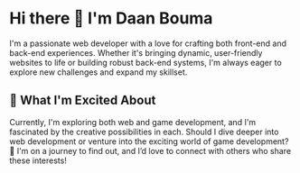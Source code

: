 # Hi there 👋 I'm Daan Bouma

I'm a passionate web developer with a love for crafting both front-end and back-end experiences. Whether it's bringing dynamic, user-friendly websites to life or building robust back-end systems, I'm always eager to explore new challenges and expand my skillset.

## 🚀 What I'm Excited About
Currently, I'm exploring both web and game development, and I'm fascinated by the creative possibilities in each. Should I dive deeper into web development or venture into the exciting world of game development? 🤔 I'm on a journey to find out, and I’d love to connect with others who share these interests!
